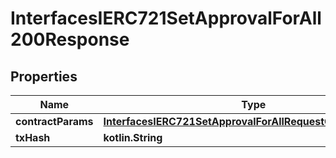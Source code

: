 
# InterfacesIERC721SetApprovalForAll200Response

## Properties
Name | Type | Description | Notes
------------ | ------------- | ------------- | -------------
**contractParams** | [**InterfacesIERC721SetApprovalForAllRequestContractParams**](InterfacesIERC721SetApprovalForAllRequestContractParams.md) |  | 
**txHash** | **kotlin.String** |  | 



